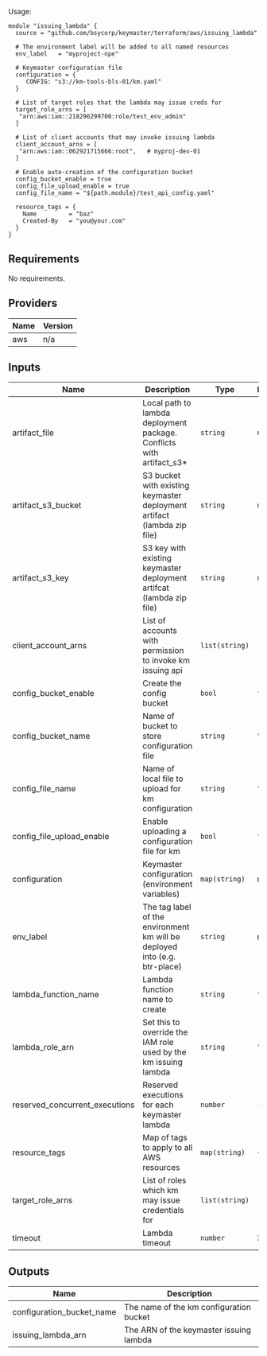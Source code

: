 Usage:

```hcl
module "issuing_lambda" {
  source = "github.com/bsycorp/keymaster/terraform/aws/issuing_lambda"

  # The environment label will be added to all named resources
  env_label   = "myproject-npe"

  # Keymaster configuration file
  configuration = {
     CONFIG: "s3://km-tools-bls-01/km.yaml"
  }

  # List of target roles that the lambda may issue creds for
  target_role_arns = [
   "arn:aws:iam::218296299700:role/test_env_admin"
  ]

  # List of client accounts that may invoke issuing lambda
  client_account_arns = [
   "arn:aws:iam::062921715666:root",   # myproj-dev-01
  ]

  # Enable auto-creation of the configuration bucket
  config_bucket_enable = true
  config_file_upload_enable = true
  config_file_name = "${path.module}/test_api_config.yaml"

  resource_tags = {
    Name         = "baz"
    Created-By   = "you@your.com"
  }
}
```

## Requirements

No requirements.

## Providers

| Name | Version |
|------|---------|
| aws | n/a |

## Inputs

| Name | Description | Type | Default | Required |
|------|-------------|------|---------|:--------:|
| artifact\_file | Local path to lambda deployment package. Conflicts with artifact\_s3\* | `string` | `null` | no |
| artifact\_s3\_bucket | S3 bucket with existing keymaster deployment artifact (lambda zip file) | `string` | `null` | no |
| artifact\_s3\_key | S3 key with existing keymaster deployment artifcat (lambda zip file) | `string` | `null` | no |
| client\_account\_arns | List of accounts with permission to invoke km issuing api | `list(string)` | `[]` | no |
| config\_bucket\_enable | Create the config bucket | `bool` | `false` | no |
| config\_bucket\_name | Name of bucket to store configuration file | `string` | `""` | no |
| config\_file\_name | Name of local file to upload for km configuration | `string` | `""` | no |
| config\_file\_upload\_enable | Enable uploading a configuration file for km | `bool` | `false` | no |
| configuration | Keymaster configuration (environment variables) | `map(string)` | n/a | yes |
| env\_label | The tag label of the environment km will be deployed into (e.g. btr-place) | `string` | n/a | yes |
| lambda\_function\_name | Lambda function name to create | `string` | `""` | no |
| lambda\_role\_arn | Set this to override the IAM role used by the km issuing lambda | `string` | `""` | no |
| reserved\_concurrent\_executions | Reserved executions for each keymaster lambda | `number` | `-1` | no |
| resource\_tags | Map of tags to apply to all AWS resources | `map(string)` | `{}` | no |
| target\_role\_arns | List of roles which km may issue credentials for | `list(string)` | `[]` | no |
| timeout | Lambda timeout | `number` | `30` | no |

## Outputs

| Name | Description |
|------|-------------|
| configuration\_bucket\_name | The name of the km configuration bucket |
| issuing\_lambda\_arn | The ARN of the keymaster issuing lambda |

